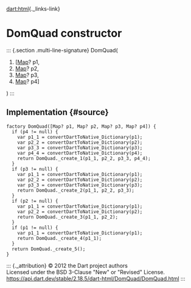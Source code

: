 [dart:html](../../dart-html/dart-html-library){._links-link}

DomQuad constructor
===================

::: {.section .multi-line-signature}
DomQuad(

1.  \[[Map](../../dart-core/map-class)? p1,
2.  [Map](../../dart-core/map-class)? p2,
3.  [Map](../../dart-core/map-class)? p3,
4.  [Map](../../dart-core/map-class)? p4\]

)
:::

Implementation {#source}
--------------

``` {.language-dart data-language="dart"}
factory DomQuad([Map? p1, Map? p2, Map? p3, Map? p4]) {
  if (p4 != null) {
    var p1_1 = convertDartToNative_Dictionary(p1);
    var p2_2 = convertDartToNative_Dictionary(p2);
    var p3_3 = convertDartToNative_Dictionary(p3);
    var p4_4 = convertDartToNative_Dictionary(p4);
    return DomQuad._create_1(p1_1, p2_2, p3_3, p4_4);
  }
  if (p3 != null) {
    var p1_1 = convertDartToNative_Dictionary(p1);
    var p2_2 = convertDartToNative_Dictionary(p2);
    var p3_3 = convertDartToNative_Dictionary(p3);
    return DomQuad._create_2(p1_1, p2_2, p3_3);
  }
  if (p2 != null) {
    var p1_1 = convertDartToNative_Dictionary(p1);
    var p2_2 = convertDartToNative_Dictionary(p2);
    return DomQuad._create_3(p1_1, p2_2);
  }
  if (p1 != null) {
    var p1_1 = convertDartToNative_Dictionary(p1);
    return DomQuad._create_4(p1_1);
  }
  return DomQuad._create_5();
}
```

::: {._attribution}
© 2012 the Dart project authors\
Licensed under the BSD 3-Clause \"New\" or \"Revised\" License.\
<https://api.dart.dev/stable/2.18.5/dart-html/DomQuad/DomQuad.html>
:::
